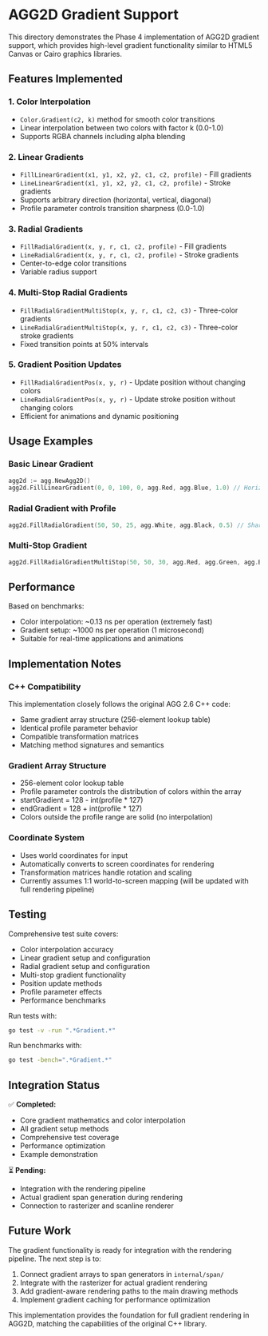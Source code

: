 # AGG2D Gradient Support

This directory demonstrates the Phase 4 implementation of AGG2D gradient support, which provides high-level gradient functionality similar to HTML5 Canvas or Cairo graphics libraries.

## Features Implemented

### 1. Color Interpolation
- `Color.Gradient(c2, k)` method for smooth color transitions
- Linear interpolation between two colors with factor k (0.0-1.0)
- Supports RGBA channels including alpha blending

### 2. Linear Gradients
- `FillLinearGradient(x1, y1, x2, y2, c1, c2, profile)` - Fill gradients
- `LineLinearGradient(x1, y1, x2, y2, c1, c2, profile)` - Stroke gradients
- Supports arbitrary direction (horizontal, vertical, diagonal)
- Profile parameter controls transition sharpness (0.0-1.0)

### 3. Radial Gradients
- `FillRadialGradient(x, y, r, c1, c2, profile)` - Fill gradients
- `LineRadialGradient(x, y, r, c1, c2, profile)` - Stroke gradients
- Center-to-edge color transitions
- Variable radius support

### 4. Multi-Stop Radial Gradients
- `FillRadialGradientMultiStop(x, y, r, c1, c2, c3)` - Three-color gradients
- `LineRadialGradientMultiStop(x, y, r, c1, c2, c3)` - Three-color stroke gradients
- Fixed transition points at 50% intervals

### 5. Gradient Position Updates
- `FillRadialGradientPos(x, y, r)` - Update position without changing colors
- `LineRadialGradientPos(x, y, r)` - Update stroke position without changing colors
- Efficient for animations and dynamic positioning

## Usage Examples

### Basic Linear Gradient
```go
agg2d := agg.NewAgg2D()
agg2d.FillLinearGradient(0, 0, 100, 0, agg.Red, agg.Blue, 1.0) // Horizontal red-to-blue
```

### Radial Gradient with Profile
```go
agg2d.FillRadialGradient(50, 50, 25, agg.White, agg.Black, 0.5) // Sharp transition
```

### Multi-Stop Gradient
```go
agg2d.FillRadialGradientMultiStop(50, 50, 30, agg.Red, agg.Green, agg.Blue)
```

## Performance

Based on benchmarks:
- Color interpolation: ~0.13 ns per operation (extremely fast)
- Gradient setup: ~1000 ns per operation (1 microsecond)
- Suitable for real-time applications and animations

## Implementation Notes

### C++ Compatibility
This implementation closely follows the original AGG 2.6 C++ code:
- Same gradient array structure (256-element lookup table)
- Identical profile parameter behavior
- Compatible transformation matrices
- Matching method signatures and semantics

### Gradient Array Structure
- 256-element color lookup table
- Profile parameter controls the distribution of colors within the array
- startGradient = 128 - int(profile * 127)
- endGradient = 128 + int(profile * 127)
- Colors outside the profile range are solid (no interpolation)

### Coordinate System
- Uses world coordinates for input
- Automatically converts to screen coordinates for rendering
- Transformation matrices handle rotation and scaling
- Currently assumes 1:1 world-to-screen mapping (will be updated with full rendering pipeline)

## Testing

Comprehensive test suite covers:
- Color interpolation accuracy
- Linear gradient setup and configuration
- Radial gradient setup and configuration
- Multi-stop gradient functionality
- Position update methods
- Profile parameter effects
- Performance benchmarks

Run tests with:
```bash
go test -v -run ".*Gradient.*"
```

Run benchmarks with:
```bash
go test -bench=".*Gradient.*"
```

## Integration Status

✅ **Completed:**
- Core gradient mathematics and color interpolation
- All gradient setup methods
- Comprehensive test coverage
- Performance optimization
- Example demonstration

⏳ **Pending:**
- Integration with the rendering pipeline
- Actual gradient span generation during rendering
- Connection to rasterizer and scanline renderer

## Future Work

The gradient functionality is ready for integration with the rendering pipeline. The next step is to:

1. Connect gradient arrays to span generators in `internal/span/`
2. Integrate with the rasterizer for actual gradient rendering
3. Add gradient-aware rendering paths to the main drawing methods
4. Implement gradient caching for performance optimization

This implementation provides the foundation for full gradient rendering in AGG2D, matching the capabilities of the original C++ library.